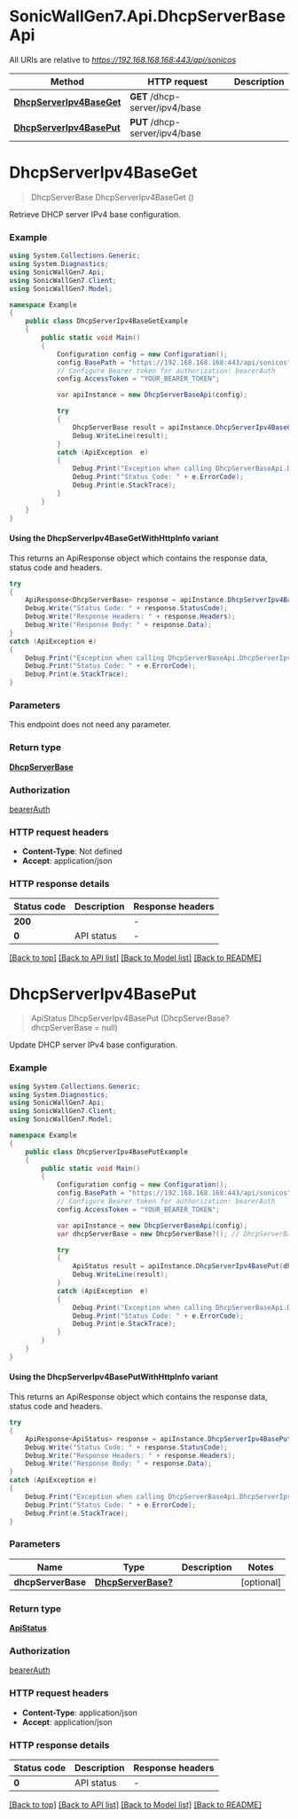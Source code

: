 # SonicWallGen7.Api.DhcpServerBaseApi

All URIs are relative to *https://192.168.168.168:443/api/sonicos*

| Method | HTTP request | Description |
|--------|--------------|-------------|
| [**DhcpServerIpv4BaseGet**](DhcpServerBaseApi.md#dhcpserveripv4baseget) | **GET** /dhcp-server/ipv4/base |  |
| [**DhcpServerIpv4BasePut**](DhcpServerBaseApi.md#dhcpserveripv4baseput) | **PUT** /dhcp-server/ipv4/base |  |

<a id="dhcpserveripv4baseget"></a>
# **DhcpServerIpv4BaseGet**
> DhcpServerBase DhcpServerIpv4BaseGet ()



Retrieve DHCP server IPv4 base configuration.

### Example
```csharp
using System.Collections.Generic;
using System.Diagnostics;
using SonicWallGen7.Api;
using SonicWallGen7.Client;
using SonicWallGen7.Model;

namespace Example
{
    public class DhcpServerIpv4BaseGetExample
    {
        public static void Main()
        {
            Configuration config = new Configuration();
            config.BasePath = "https://192.168.168.168:443/api/sonicos";
            // Configure Bearer token for authorization: bearerAuth
            config.AccessToken = "YOUR_BEARER_TOKEN";

            var apiInstance = new DhcpServerBaseApi(config);

            try
            {
                DhcpServerBase result = apiInstance.DhcpServerIpv4BaseGet();
                Debug.WriteLine(result);
            }
            catch (ApiException  e)
            {
                Debug.Print("Exception when calling DhcpServerBaseApi.DhcpServerIpv4BaseGet: " + e.Message);
                Debug.Print("Status Code: " + e.ErrorCode);
                Debug.Print(e.StackTrace);
            }
        }
    }
}
```

#### Using the DhcpServerIpv4BaseGetWithHttpInfo variant
This returns an ApiResponse object which contains the response data, status code and headers.

```csharp
try
{
    ApiResponse<DhcpServerBase> response = apiInstance.DhcpServerIpv4BaseGetWithHttpInfo();
    Debug.Write("Status Code: " + response.StatusCode);
    Debug.Write("Response Headers: " + response.Headers);
    Debug.Write("Response Body: " + response.Data);
}
catch (ApiException e)
{
    Debug.Print("Exception when calling DhcpServerBaseApi.DhcpServerIpv4BaseGetWithHttpInfo: " + e.Message);
    Debug.Print("Status Code: " + e.ErrorCode);
    Debug.Print(e.StackTrace);
}
```

### Parameters
This endpoint does not need any parameter.
### Return type

[**DhcpServerBase**](DhcpServerBase.md)

### Authorization

[bearerAuth](../README.md#bearerAuth)

### HTTP request headers

 - **Content-Type**: Not defined
 - **Accept**: application/json


### HTTP response details
| Status code | Description | Response headers |
|-------------|-------------|------------------|
| **200** |  |  -  |
| **0** | API status |  -  |

[[Back to top]](#) [[Back to API list]](../README.md#documentation-for-api-endpoints) [[Back to Model list]](../README.md#documentation-for-models) [[Back to README]](../README.md)

<a id="dhcpserveripv4baseput"></a>
# **DhcpServerIpv4BasePut**
> ApiStatus DhcpServerIpv4BasePut (DhcpServerBase? dhcpServerBase = null)



Update DHCP server IPv4 base configuration.

### Example
```csharp
using System.Collections.Generic;
using System.Diagnostics;
using SonicWallGen7.Api;
using SonicWallGen7.Client;
using SonicWallGen7.Model;

namespace Example
{
    public class DhcpServerIpv4BasePutExample
    {
        public static void Main()
        {
            Configuration config = new Configuration();
            config.BasePath = "https://192.168.168.168:443/api/sonicos";
            // Configure Bearer token for authorization: bearerAuth
            config.AccessToken = "YOUR_BEARER_TOKEN";

            var apiInstance = new DhcpServerBaseApi(config);
            var dhcpServerBase = new DhcpServerBase?(); // DhcpServerBase? |  (optional) 

            try
            {
                ApiStatus result = apiInstance.DhcpServerIpv4BasePut(dhcpServerBase);
                Debug.WriteLine(result);
            }
            catch (ApiException  e)
            {
                Debug.Print("Exception when calling DhcpServerBaseApi.DhcpServerIpv4BasePut: " + e.Message);
                Debug.Print("Status Code: " + e.ErrorCode);
                Debug.Print(e.StackTrace);
            }
        }
    }
}
```

#### Using the DhcpServerIpv4BasePutWithHttpInfo variant
This returns an ApiResponse object which contains the response data, status code and headers.

```csharp
try
{
    ApiResponse<ApiStatus> response = apiInstance.DhcpServerIpv4BasePutWithHttpInfo(dhcpServerBase);
    Debug.Write("Status Code: " + response.StatusCode);
    Debug.Write("Response Headers: " + response.Headers);
    Debug.Write("Response Body: " + response.Data);
}
catch (ApiException e)
{
    Debug.Print("Exception when calling DhcpServerBaseApi.DhcpServerIpv4BasePutWithHttpInfo: " + e.Message);
    Debug.Print("Status Code: " + e.ErrorCode);
    Debug.Print(e.StackTrace);
}
```

### Parameters

| Name | Type | Description | Notes |
|------|------|-------------|-------|
| **dhcpServerBase** | [**DhcpServerBase?**](DhcpServerBase?.md) |  | [optional]  |

### Return type

[**ApiStatus**](ApiStatus.md)

### Authorization

[bearerAuth](../README.md#bearerAuth)

### HTTP request headers

 - **Content-Type**: application/json
 - **Accept**: application/json


### HTTP response details
| Status code | Description | Response headers |
|-------------|-------------|------------------|
| **0** | API status |  -  |

[[Back to top]](#) [[Back to API list]](../README.md#documentation-for-api-endpoints) [[Back to Model list]](../README.md#documentation-for-models) [[Back to README]](../README.md)

